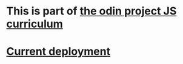 # This is part of [the odin project JS curriculum](https://www.theodinproject.com/courses/javascript/lessons/todo-list)


# [Current deployment](https://todo-project-cfa27.web.app)